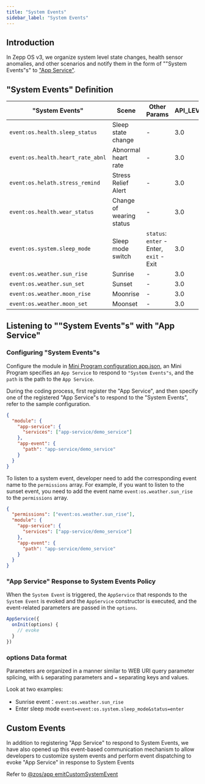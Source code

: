 ```yaml
---
title: "System Events"
sidebar_label: "System Events"
---
```


## Introduction

In Zepp OS v3, we organize system level state changes, health sensor anomalies, and other scenarios and notify them in the form of ""System Events"s" to ["App Service"](./app-service.md).

## "System Events" Definition

| "System Events"                      | Scene        | Other Params                            | API_LEVEL |
| --------------------------------- | ------------ | --------------------------------------- | --------- |
| `event:os.health.sleep_status`    | Sleep state change | -                                       | 3.0       |
| `event:os.health.heart_rate_abnl` | Abnormal heart rate     | -                                       | 3.0       |
| `event:os.helath.stress_remind`   | Stress Relief Alert     | -                                       | 3.0       |
| `event:os.health.wear_status`     | Change of wearing status | -                                       | 3.0       |
| `event:os.system.sleep_mode`      | Sleep mode switch | `status`: `enter` - Enter, `exit` - Exit | 3.0       |
| `event:os.weather.sun_rise`       | Sunrise         | -                                       | 3.0       |
| `event:os.weather.sun_set`       | Sunset         | -                                       | 3.0       |
| `event:os.weather.moon_rise`      | Moonrise         | -                                       | 3.0       |
| `event:os.weather.moon_set`       | Moonset         | -                                       | 3.0       |

## Listening to ""System Events"s" with "App Service"

### Configuring "System Events"s

Configure the module in [Mini Program configuration app.json](../../../reference/app-json.mdx), an Mini Program specifies an `App Service` to respond to `"System Events"s`, and the `path` is the path to the `App Service`.

During the coding process, first register the "App Service", and then specify one of the registered "App Service"s to respond to the "System Events", refer to the sample configuration.

```json
{
  "module": {
    "app-service": {
      "services": ["app-service/demo_service"]
    },
    "app-event": {
      "path": "app-service/demo_service"
    }
  }
}
```

To listen to a system event, developer need to add the corresponding event name to the `permissions` array. For example, if you want to listen to the sunset event, you need to add the event name `event:os.weather.sun_rise` to the `permissions` array.

```json
{
  "permissions": ["event:os.weather.sun_rise"],
  "module": {
    "app-service": {
      "services": ["app-service/demo_service"]
    },
    "app-event": {
      "path": "app-service/demo_service"
    }
  }
}
```

### "App Service" Response to System Events Policy

When the `System Event` is triggered, the `AppService` that responds to the `System Event` is evoked and the `AppService` constructor is executed, and the event-related parameters are passed in the `options`.

```js
AppService({
  onInit(options) {
    // evoke
  }
})
```

<!-- // TODO: 这里有流程图 -->

### options Data format

Parameters are organized in a manner similar to WEB URI query parameter splicing, with `&` separating parameters and `=` separating keys and values.

Look at two examples:

- Sunrise event：`event:os.weather.sun_rise`
- Enter sleep mode `event=event:os.system.sleep_mode&status=enter`

## Custom Events

In addition to registering "App Service" to respond to System Events, we have also opened up this event-based communication mechanism to allow developers to customize system events and perform event dispatching to evoke "App Service" in response to System Events

Refer to [@zos/app emitCustomSystemEvent](../../../reference/device-app-api/newAPI/app/emitCustomSystemEvent.mdx)
